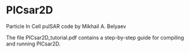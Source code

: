 # PICsar2D
Particle In Cell pulSAR code by Mikhail A. Belyaev

The file PICsar2D_tutorial.pdf contains a step-by-step guide for compiling and running PICsar2D.
